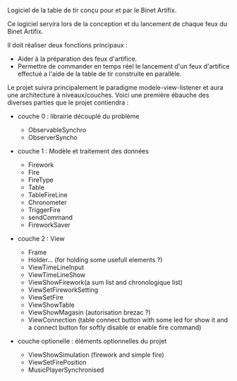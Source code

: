 Logiciel de la table de tir conçu pour et par le Binet Artifix.

Ce logiciel servira lors de la conception et du lancement de chaque feux du Binet Artifix.

Il doit réaliser deux fonctions principaux :
- Aider à la préparation des feux d'artifice.
- Permettre de commander en temps réel le lancement d'un feux d'artifice effectué a l'aide de la table de tir construite en parallèle.

Le projet suivra principalement le paradigme modele-view-listener et aura une architecture à niveaux/couches.
Voici une première ébauche des diverses parties que le projet contiendra :

- couche 0 : librairie découplé du problème
    - ObservableSynchro
    - ObserverSyncho

- couche 1 : Modèle et traitement des données 
    - Firework
    - Fire
    - FireType
    - Table
    - TableFireLine
    - Chronometer
    - TriggerFire
    - sendCommand
    - FireworkSaver

- couche 2 : View
    - Frame
    - Holder... (for holding some usefull elements ?)
    - ViewTimeLineInput
    - ViewTimeLineShow
    - ViewShowFirework(a sum list and chronologique list)
    - ViewSetFireworkSetting
    - ViewSetFire
    - ViewShowTable
    - ViewShowMagasin (autorisation brezac ?)
    - ViewConnection (table connect button with some led for show it and a connect button for softly disable or enable fire command)

- couche optionelle : éléments optionnelles du projet
    - ViewShowSimulation (firework and simple fire)
    - ViewSetFirePosition
    - MusicPlayerSynchronised

